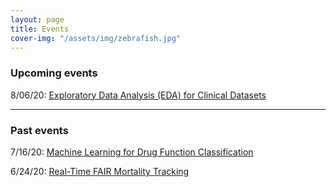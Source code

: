 ```yaml
---
layout: page
title: Events
cover-img: "/assets/img/zebrafish.jpg"
---
```


### Upcoming events

8/06/20: [Exploratory Data Analysis (EDA) for Clinical Datasets](../2020-08-06-Exploratory_Data_Analysis_for_Clinical_Datasets)

---

### Past events

7/16/20: [Machine Learning for Drug Function Classification](../2020-06-29-machine_learning_for_drug_function_classification)

6/24/20: [Real-Time FAIR Mortality Tracking](../2020-06-15-real-time_fair_mortality_tracking)
